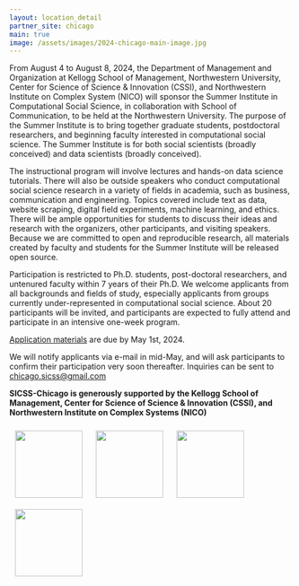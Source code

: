 ```yaml
---
layout: location_detail
partner_site: chicago
main: true
image: /assets/images/2024-chicago-main-image.jpg
---
```


From August 4 to August 8, 2024, the Department of Management and Organization at Kellogg School of Management, Northwestern University, Center for Science of Science & Innovation (CSSI), and Northwestern Institute on Complex System (NICO) will sponsor the Summer Institute in Computational Social Science, in collaboration with School of Communication, to be held at the Northwestern University. The purpose of the Summer Institute is to bring together graduate students, postdoctoral researchers, and beginning faculty interested in computational social science. The Summer Institute is for both social scientists (broadly conceived) and data scientists (broadly conceived).

The instructional program will involve lectures and hands-on data science tutorials. There will also be outside speakers who conduct computational social science research in a variety of fields in academia, such as business, communication and engineering. Topics covered include text as data, website scraping, digital field experiments, machine learning, and ethics. There will be ample opportunities for students to discuss their ideas and research with the organizers, other participants, and visiting speakers. Because we are committed to open and reproducible research, all materials created by faculty and students for the Summer Institute will be released open source.

Participation is restricted to Ph.D. students, post-doctoral researchers, and untenured faculty within 7 years of their Ph.D. We welcome applicants from all backgrounds and fields of study, especially applicants from groups currently under-represented in computational social science. About 20 participants will be invited, and participants are expected to fully attend and participate in an intensive one-week program.

[Application materials](https://compsocialscience.github.io/summer-institute/2024/chicago/apply) are due by May 1st, 2024.

We will notify applicants via e-mail in mid-May, and will ask participants to confirm their participation very soon thereafter. Inquiries can be sent to chicago.sicss@gmail.com

**SICSS-Chicago is generously supported by the Kellogg School of Management, Center for Science of Science & Innovation (CSSI), and Northwestern Institute on Complex Systems (NICO)**

<a href="https://www.kellogg.northwestern.edu/" target="_"><img src="https://www.northwestern.edu/brand/images/Kellogg_horizontal_new.jpg" height="120px" style="padding:10px;"></a>
<a href="https://www.kellogg.northwestern.edu/research/science-of-science.aspx" target="_"><img src="https://github.com/JiHaeChoi/summer-institute/assets/104242000/8d1b17d7-5182-4bd5-8993-41f43af1957c" height="120px" style="padding:10px;"></a>
<a href="https://www.nico.northwestern.edu/" target="_"><img src="https://www.nico.northwestern.edu/images/news-events/conferences/nico-logo.png" height="120px" style="padding:10px;"></a>
<a href="https://communication.northwestern.edu/" target="_"><img src="https://www.northwestern.edu/brand/images/school-lockups/Comm_Vertical-Basic" height="120px" style="padding:10px;"></a>
